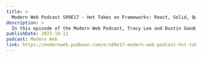 ```yaml
---
title: >
  Modern Web Podcast S09E17 - Hot Takes on Frameworks: React, Solid, Qwik, Svelte, Astro, Fresh, Marko, & More!
description: >
  In this episode of the Modern Web Podcast, Tracy Lee and Dustin Goodman join Anthony Campolo and Christopher Burns, hosts of the FSJam Podcast, to talk about the latest evolutions in new frameworks. They discuss "meta frameworks", predict trends in JavaScript, and compare the similarities and differences among newer technologies like Svelte, Solid, Qwik, Astro, Fresh, Marko, and more.
publishDate: 2022-10-12
podcast: Modern Web
link: https://modernweb.podbean.com/e/s09e17-modern-web-podcast-hot-takes-on-frameworks-react-solid-qwik-svelte-astro-fresh-marko-more/
---
```

